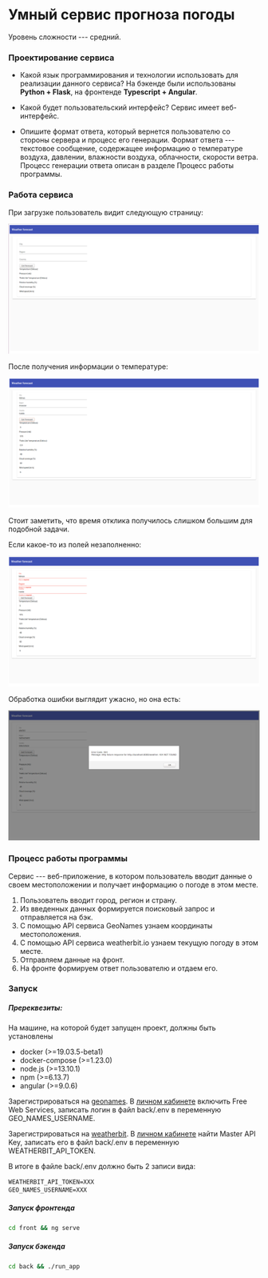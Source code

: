 # Умный сервис прогноза погоды

Уровень сложности --- средний.

### Проектирование сервиса

- Какой язык программирования и технологии использовать для реализации данного сервиса?
  На бэкенде были использованы **Python + Flask**, на фронтенде **Typescript + Angular**.

- Какой будет пользовательский интерфейс?
  Сервис имеет веб-интерфейс.

- Опишите формат ответа, который вернется пользователю со стороны сервера и процесс его генерации.
  Формат ответа --- текстовое сообщение, содержащее информацию о температуре воздуха, давлении, влажности воздуха, облачности, скорости ветра.
  Процесс генерации ответа описан в разделе Процесс работы программы.

### Работа сервиса

При загрузке пользователь видит следующую страницу:

![img1](img/01.png)

После получения информации о температуре:

![img2](img/02.png)

Стоит заметить, что время отклика получилось слишком большим для подобной задачи.

Если какое-то из полей незаполненно:

![img3](img/03.png)

Обработка ошибки выглядит ужасно, но она есть:

![img4](img/04.png)


### Процесс работы программы

Сервис --- веб-приложение, в котором пользователь вводит данные о своем местоположении и получает информацию о погоде в этом месте.

1) Пользователь вводит город, регион и страну.
2) Из введенных данных формируется поисковый запрос и отправляется на бэк.
3) С помощью API сервиса GeoNames узнаем координаты местоположения.
4) С помощью API сервиса weatherbit.io узнаем текущую погоду в этом месте.
5) Отправляем данные на фронт.
6) На фронте формируем ответ пользователю и отдаем его.

### Запуск

##### Пререквезиты:

На машине, на которой будет запущен проект, должны быть установлены

- docker (>=19.03.5-beta1)
- docker-compose (>=1.23.0)
- node.js (>=13.10.1)
- npm (>=6.13.7)
- angular (>=9.0.6)

Зарегистрироваться на [geonames](http://www.geonames.org/). В [личном кабинете](https://www.geonames.org/manageaccount) включить Free Web Services, записать логин в файл back/.env в переменную GEO_NAMES_USERNAME.

Зарегистрироваться на [weatherbit](https://www.weatherbit.io). В [личном кабинете](https://www.weatherbit.io/account/dashboard) найти Master API Key, записать его в файл back/.env в переменную WEATHERBIT_API_TOKEN.

В итоге в файле back/.env должно быть 2 записи вида:
```
WEATHERBIT_API_TOKEN=XXX
GEO_NAMES_USERNAME=XXX
```

##### Запуск фронтенда
```bash
cd front && ng serve
```

##### Запуск бэкенда
```bash
cd back && ./run_app
```